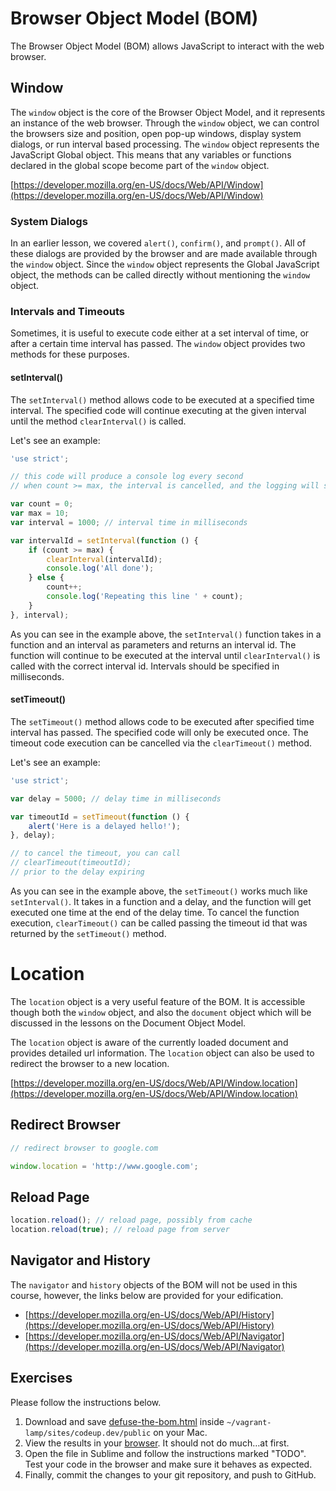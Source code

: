 # Browser Object Model (BOM)

The Browser Object Model (BOM) allows JavaScript to interact with the web browser.

## Window

The `window` object is the core of the Browser Object Model, and it represents an instance of the web browser. Through the `window` object, we can control the browsers size and position, open pop-up windows, display system dialogs, or run interval based processing. The `window` object represents the JavaScript Global object. This means that any variables or functions declared in the global scope become part of the `window` object.

[https://developer.mozilla.org/en-US/docs/Web/API/Window](https://developer.mozilla.org/en-US/docs/Web/API/Window)

### System Dialogs

In an earlier lesson, we covered `alert()`, `confirm()`, and `prompt()`. All of these dialogs are provided by the browser and are made available through the `window` object. Since the `window` object represents the Global JavaScript object, the methods can be called directly without mentioning the `window` object.

### Intervals and Timeouts

Sometimes, it is useful to execute code either at a set interval of time, or after a certain time interval has passed. The `window` object provides two methods for these purposes.

#### setInterval()

The `setInterval()` method allows code to be executed at a specified time interval. The specified code will continue executing at the given interval until the method `clearInterval()` is called.

Let's see an example:

~~~js
'use strict';

// this code will produce a console log every second
// when count >= max, the interval is cancelled, and the logging will stop

var count = 0;
var max = 10;
var interval = 1000; // interval time in milliseconds

var intervalId = setInterval(function () {
    if (count >= max) {
        clearInterval(intervalId);
        console.log('All done');
    } else {
        count++;
        console.log('Repeating this line ' + count);
    }
}, interval);
~~~

As you can see in the example above, the `setInterval()` function takes in a function and an interval as parameters and returns an interval id. The function will continue to be executed at the interval until `clearInterval()` is called with the correct interval id. Intervals should be specified in milliseconds.

#### setTimeout()

The `setTimeout()` method allows code to be executed after specified time interval has passed. The specified code will only be executed once. The timeout code execution can be cancelled via the `clearTimeout()` method.

Let's see an example:

~~~js
'use strict';

var delay = 5000; // delay time in milliseconds

var timeoutId = setTimeout(function () {
    alert('Here is a delayed hello!');
}, delay);

// to cancel the timeout, you can call
// clearTimeout(timeoutId);
// prior to the delay expiring
~~~

As you can see in the example above, the `setTimeout()` works much like `setInterval()`. It takes in a function and a delay, and the function will get executed one time at the end of the delay time. To cancel the function execution, `clearTimeout()` can be called passing the timeout id that was returned by the `setTimeout()` method.

# Location

The `location` object is a very useful feature of the BOM. It is accessible though both the `window` object, and also the `document` object which will be discussed in the lessons on the Document Object Model.

The `location` object is aware of the currently loaded document and provides detailed url information. The `location` object can also be used to redirect the browser to a new location.

[https://developer.mozilla.org/en-US/docs/Web/API/Window.location](https://developer.mozilla.org/en-US/docs/Web/API/Window.location)

## Redirect Browser

~~~js
// redirect browser to google.com

window.location = 'http://www.google.com';
~~~

## Reload Page

~~~js
location.reload(); // reload page, possibly from cache
location.reload(true); // reload page from server
~~~

## Navigator and History

The `navigator` and `history` objects of the BOM will not be used in this course, however, the links below are provided for your edification.

- [https://developer.mozilla.org/en-US/docs/Web/API/History](https://developer.mozilla.org/en-US/docs/Web/API/History)
- [https://developer.mozilla.org/en-US/docs/Web/API/Navigator](https://developer.mozilla.org/en-US/docs/Web/API/Navigator)

## Exercises

Please follow the instructions below.

1. Download and save [defuse-the-bom.html](../../examples/javascript/defuse-the-bom.html) inside `~/vagrant-lamp/sites/codeup.dev/public` on your Mac.
1. View the results in your [browser](http://codeup.dev/defuse-the-bom.html). It should not do much&hellip;at first.
1. Open the file in Sublime and follow the instructions marked "TODO". Test your code in the browser and make sure it behaves as expected.
1. Finally, commit the changes to your git repository, and push to GitHub.
